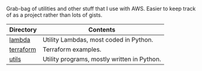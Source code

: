 Grab-bag of utilities and other stuff that I use with AWS. Easier to keep track of as a project rather than lots of gists.

| Directory                 | Contents
|---------------------------|---------
[lambda](lambda)            | Utility Lambdas, most coded in Python.
[terraform](terraform)      | Terraform examples.
[utils](utils)              | Utility programs, mostly written in Python.
